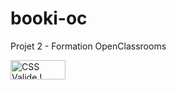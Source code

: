 # booki-oc
Projet 2 - Formation OpenClassrooms
<p>
    <a href="https://jigsaw.w3.org/css-validator/check/referer">
        <img style="border:0;width:88px;height:31px"
            src="https://jigsaw.w3.org/css-validator/images/vcss-blue"
            alt="CSS Valide !" />
    </a>
</p>
     
